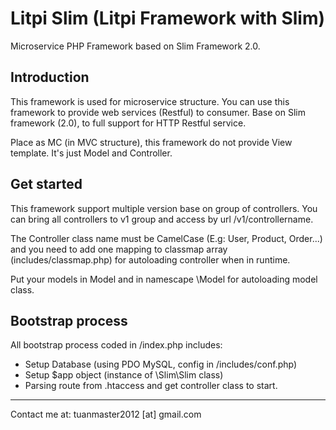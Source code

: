 # Litpi Slim (Litpi Framework with Slim) #
Microservice PHP Framework based on Slim Framework 2.0.

## Introduction ##
This framework is used for microservice structure. You can use this framework to provide web services (Restful) to consumer. Base on Slim framework (2.0), to full support for HTTP Restful service.

Place as MC (in MVC structure), this framework do not provide View template. It's just Model and Controller.

## Get started ##
This framework support multiple version base on group of controllers. You can bring all controllers to v1 group and access by url /v1/controllername. 

The Controller class name must be CamelCase (E.g: User, Product, Order...) and you need to add one mapping to classmap array (includes/classmap.php) for autoloading controller when in runtime.

Put your models in Model and in namescape \Model for autoloading model class.

## Bootstrap process ##
All bootstrap process coded in /index.php includes:
- Setup Database (using PDO MySQL, config in /includes/conf.php)
- Setup $app object (instance of \Slim\Slim class)
- Parsing route from .htaccess and get controller class to start.

------
Contact me at: tuanmaster2012 [at] gmail.com
